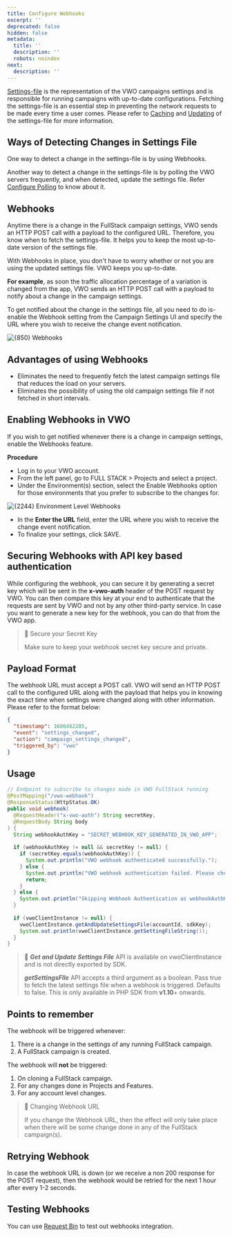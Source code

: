 ```yaml
---
title: Configure Webhooks
excerpt: ''
deprecated: false
hidden: false
metadata:
  title: ''
  description: ''
  robots: noindex
next:
  description: ''
---
```

[Settings-file](https://developers.vwo.com/docs/java-get-settings-file) is the representation of the VWO campaigns settings and is responsible for running campaigns with up-to-date configurations. Fetching the settings-file is an essential step in preventing the network requests to be made every time a user comes. Please refer to [Caching](https://developers.vwo.com/docs/caching-your-settingsfile) and [Updating](https://developers.vwo.com/docs/updating-cached-settings-file) of the settings-file for more information.

## Ways of Detecting Changes in Settings File

One way to detect a change in the settings-file is by using Webhooks.

Another way to detect a change in the settings-file is by polling the VWO servers frequently, and when detected, update the settings file. Refer [Configure Polling](https://developers.vwo.com/docs/java-configure-polling) to know about it.

## Webhooks

Anytime there is a change in the FullStack campaign settings, VWO sends an HTTP POST call with a payload to the configured URL. Therefore, you know when to fetch the settings-file. It helps you to keep the most up-to-date version of the settings file. 

With Webhooks in place, you don't have to worry whether or not you are using the updated settings file. VWO keeps you up-to-date.

**For example**, as soon the traffic allocation percentage of a variation is changed from the app, VWO sends an HTTP POST call with a payload to notify about a change in the campaign settings. 

To get notified about the change in the settings file, all you need to do is-enable the Webhook setting from the Campaign Settings UI and specify the URL where you wish to receive the change event notification.

<Image title="Webhooks.png" alt={850} width="smart" src="https://files.readme.io/5140e0f-Webhooks.png">
  Webhooks
</Image>

## Advantages of using Webhooks

* Eliminates the need to frequently fetch the latest campaign settings file that reduces the load on your servers.
* Eliminates the possibility of using the old campaign settings file if not fetched in short intervals.

## Enabling Webhooks in VWO

If you wish to get notified whenever there is a change in campaign settings, enable the Webhooks feature. 

**Procedure**

* Log in to your VWO account.
* From the left panel, go to FULL STACK > Projects and select a project.
* Under the Environment(s) section, select the Enable Webhooks option for those environments that you prefer to subscribe to the changes for.

<Image title="Screen Shot 2022-01-12 at 5.04.04 PM.png" alt={2244} src="https://files.readme.io/fc18465-Screen_Shot_2022-01-12_at_5.04.04_PM.png">
  Environment Level Webhooks
</Image>

* In the **Enter the URL** field, enter the URL where you wish to receive the change event notification.
* To finalize your settings, click SAVE.

## Securing Webhooks with API key based authentication

While configuring the webhook, you can secure it by generating a secret key which will be sent in the **x-vwo-auth** header of the POST request by VWO. You can then compare this key at your end to authenticate that the requests are sent by VWO and not by any other third-party service. In case you want to generate a new key for the webhook, you can do that from the VWO app.

> 📘 Secure your Secret Key
>
> Make sure to keep your webhook secret key secure and private.

## Payload Format

The webhook URL must accept a POST call. VWO will send an HTTP POST call to the configured URL along with the payload that helps you in knowing the exact time when settings were changed along with other information. Please refer to the format below:

```json
{
  "timestamp": 1606482285,
  "event": "settings_changed",
  "action": "campaign_settings_changed",
  "triggered_by": "vwo"
}
```

## Usage

```java
// Endpoint to subscribe to changes made in VWO FullStack running 
@PostMapping("/vwo-webhook")
@ResponseStatus(HttpStatus.OK)
public void webhook(
  @RequestHeader("x-vwo-auth") String secretKey,
  @RequestBody String body
) {
  String webhookAuthKey = "SECRET_WEBHOOK_KEY_GENERATED_IN_VWO_APP";
  
  if (webhookAuthKey != null && secretKey != null) {
    if (secretKey.equals(webhookAuthKey)) {
      System.out.println("VWO webhook authenticated successfully.");
    } else {
      System.out.println("VWO webhook authentication failed. Please check.");
      return;
    }
  } else {
    System.out.println("Skipping Webhook Authentication as webhookAuthKey is not provided.");
  }
   
  if (vwoClientInstance != null) {
    vwoClientInstance.getAndUpdateSettingsFile(accountId, sdkKey);
    System.out.println(vwoClientInstance.getSettingFileString());
  }
}
```

> 🚧 ***Get and Update Settings File*** API is available on vwoClientInstance and is not directly exported by SDK.
>
> ***getSettingsFIle*** API accepts a third argument as a boolean. Pass true to fetch the latest settings file when a webhook is triggered. Defaults to false. This is only available in PHP SDK from **v1.10**+ onwards.

## Points to remember

The webhook will be triggered whenever:

1. There is a change in the settings of any running FullStack campaign.
2. A FullStack campaign is created. 

The webhook will **not** be triggered:

1. On cloning a FullStack campaign.
2. For any changes done in Projects and Features.
3. For any account level changes.

> 🚧 Changing Webhook URL
>
> If you change the Webhook URL, then the effect will only take place when there will be some change done in any of the FullStack campaign(s).

## Retrying Webhook

In case the webhook URL is down (or we receive a non 200 response for the POST request), then the webhook would be retried for the next 1 hour after every 1-2 seconds.

## Testing Webhooks

You can use [Request Bin](https://requestbin.com/) to test out webhooks integration.
